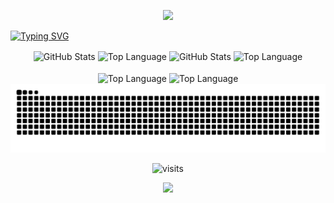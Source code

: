 
<p align="center">
  <img src="https://capsule-render.vercel.app/api?type=waving&height=119&color=ff84c6&section=header&descAlign=100&descAlignY=100"/>
</p>



  <a href="https://git.io/typing-svg">
    <img src="https://readme-typing-svg.demolab.com?font=Open+Sans&weight=500&size=21&duration=2493&pause=1000&color=FFFFFF&width=435&lines=Bem-vindo(a)+ao+meu+GitHub!+%F0%9F%8C%B7" alt="Typing SVG" />
  </a>
</p>


<div align="center">
  <img height=180 align="center" alt="GitHub Stats" src="https://github-readme-stats.vercel.app/api/?username=kamillyvm&show_icons=true&count_private=true&rank_icon=github&theme=gotham&font=Iosevka"/>
  <img height=180 align="center" alt="Top Language" src="https://github-readme-stats.vercel.app/api/top-langs/?username=kamillyvm&layout=compact&font=Iosevka&langs_count=16&theme=gotham"/>
  <img height=180 align="center" alt="GitHub Stats" src="https://github-readme-stats.vercel.app/api/?username=kamillyvm&show_icons=true&count_private=true&rank_icon=github&theme=omni&font=Iosevka"/>
  <img height=180 align="center" alt="Top Language" src="https://github-readme-stats.vercel.app/api/top-langs/?username=kamillyvm&layout=compact&font=Iosevka&langs_count=16&theme=omni"/>
  <br>
  <br>
  <img align="center" alt="Top Language" src="http://github-profile-summary-cards.vercel.app/api/cards/profile-details?username=kamillyvm&theme=gotham"/>
  <img align="center" alt="Top Language" src="http://github-profile-summary-cards.vercel.app/api/cards/profile-details?username=kamillyvm&theme=omni"/>
</div>


<picture>
  <source media="(prefers-color-scheme: dark)" srcset="https://raw.githubusercontent.com/nicolisouzafr/nicolisouzafr/output/github-contribution-grid-snake-dark.svg?color_snake=ff69b4&color_dots=ffd6eb,ff99cc,ff4da6,cc0066,99004d">
  <source media="(prefers-color-scheme: light)" srcset="https://raw.githubusercontent.com/nicolisouzafr/nicolisouzafr/output/github-contribution-grid-snake.svg?color_snake=ff69b4&color_dots=ffd6eb,ff99cc,ff4da6,cc0066,99004d">
  <img alt="github contribution grid snake animation" src="https://raw.githubusercontent.com/nicolisouzafr/nicolisouzafr/output/github-contribution-grid-snake.svg?color_snake=ff69b4&color_dots=ffd6eb,ff99cc,ff4da6,cc0066,99004d">
</picture>



<p align="center">
  <img src="https://visit-counter.vercel.app/counter.png?page=https%3A%2F%2Fgithub.com%2Fnisouzaf&s=32&c=ffa3dd&bg=00000000&no=4&ff=digi&tb=visits%3A+&ta=" alt="visits">
</p>





 
<p align="center">
  <img src="https://capsule-render.vercel.app/api?type=waving&height=119&color=ff84c6&section=footer&descAlign=100&descAlignY=100"/>
</p>
